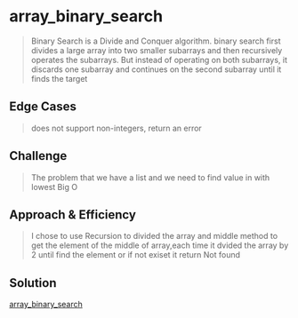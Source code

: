 # array_binary_search
> Binary Search is a Divide and Conquer algorithm. binary search first divides a large array into two smaller subarrays and then recursively operates the subarrays. But instead of operating on both subarrays, it discards one subarray and continues on the second subarray until it finds the target

## Edge Cases
> does not support non-integers, return an error


## Challenge
> The problem that we have a list and we need to find value in with lowest Big O


## Approach & Efficiency
> I chose to use Recursion to divided the array and middle method to get the element of the middle of array,each time it dvided the array by 2 until find the element or if not exiset it return Not found

## Solution
[array_binary_search](https://miro.com/app/board/o9J_lG44R2c=/)
